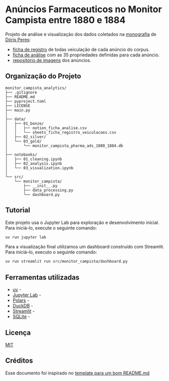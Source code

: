 # Anúncios Farmaceuticos no Monitor Campista entre 1880 e 1884

Projeto de análise e visualização dos dados coletados na [monografia](https://drive.google.com/file/d/1AHOyU2x0TVYfhFXA_pLwzK_rOqaVCOMR/view) de [Dóris Peres](https://www.behance.net/drisperes1):
- [ficha de registro](https://docs.google.com/spreadsheets/d/1Be14RT5XPDtsarD1-NpYpkqV5BgyXIQQFt36iCaCsY4/edit?usp=sharing) de todas veiculação de cada anúncio do corpus. 
- [ficha de análise](https://www.notion.so/262d075ca712800887f6fe4774477031?v=262d075ca71280cd90c6000c052909ba) com as 35 propriedades definidas para cada anúncio.
- [repositório de imagens](https://drive.google.com/drive/folders/1HyZi_paov0iWure1DvHzdd5A1TtI0gqu) dos anúncios.

## Organização do Projeto
```
monitor_campista_analytics/
├── .gitignore
├── README.md
├── pyproject.toml
├── LICENSE
├── main.py
│
├── data/
│   ├── 01_bonze/
│   │   ├── notion_ficha_analise.csv
│   │   └── sheets_ficha_registro_veiculacoes.csv
│   ├── 02_silver/
│   └── 03_gold/
│       └── monitor_campista_pharma_ads_1880_1884.db
│
├── notebooks/
│   ├── 01_cleaning.ipynb
│   ├── 02_analysis.ipynb
│   └── 03_visualization.ipynb
│
└── src/
    └── monitor_campista/
        ├── __init__.py
        ├── data_processing.py
        └── dashboard.py
```

## Tutorial

Este projeto usa o Jupyter Lab para exploração e desenvolvimento inicial. Para iniciá-lo, execute o seguinte comando:
```bash
uv run jupyter lab
```

Para a visualização final utilizamos um dashboard construído com Streamlit. Para iniciá-lo, executo o seguinte comando:
```bash
uv run streamlit run src/monitor_campista/dashboard.py
```

## Ferramentas utilizadas

* [uv](https://docs.astral.sh/uv/) -
* [Jupyter Lab](https://jupyter.org/install) -
* [Polars](https://pola.rs/) -
* [DuckDB](https://duckdb.org/) -
* [Streamlit](https://streamlit.io/) -
* [SQLite](https://sqlite.org/index.html) -


## Licença

 [MIT](LICENSE)

## Créditos

Esse documento foi inspirado no [template para um bom README.md](https://gist.github.com/PurpleBooth/109311bb0361f32d87a2)

